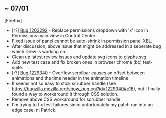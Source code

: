 ##  ~ 07/01
[Firefox]
* [r?] [Bug 1203292](http://bugzil.la/1203292) - Replace permissions dropdown with 'x' icon in Permissions main view in Control Center
 * Fixed issue of panel cannot be auto-shrink in permission panel XBL.
 * After discussion, above issue that might be addressed in a seperate bug which Drew is working on.
 * Clean up latest review issues and update svg icons to glyphs.svg.
 * Add new test case and fix broken ones in browser chrome (bc) test-suite.
* [r?] [Bug 1229340](http://bugzil.la/1229340) - Overflow scrollbar causes an offset between animations and the time header in the animation timeline
 * It seems not so easy to stick scrubber handle (see https://bugzilla.mozilla.org/show_bug.cgi?id=1229340#c16), but I finally found a way to workaround it through CSS solution.
 * Remove above CSS workaround for scrubber handle.
 * I'm trying to fix test failures since unfortunately my patch ran into an edge case. ni Patrick.
